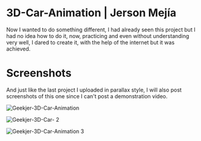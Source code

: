 # 3D-Car-Animation | Jerson Mejía

Now I wanted to do something different, I had already seen this project but I had no idea how to do it, now, practicing and even without understanding very well, I dared to create it, with the help of the internet but it was achieved.

# Screenshots

And just like the last project I uploaded in parallax style, I will also post screenshots of this one since I can't post a demonstration video.

![Geekjer-3D-Car-Animation](https://github.com/Jersonwm/3D-Car-Animation/assets/9126710/2d64bf8a-24b7-472d-ae0e-327fb1213fdc)

![Geekjer-3D-Car- 2](https://github.com/Jersonwm/3D-Car-Animation/assets/9126710/9e0537a1-cd68-4c60-ae8b-23eef4f452f6)

![Geekjer-3D-Car-Animation 3](https://github.com/Jersonwm/3D-Car-Animation/assets/9126710/4f0215cb-9dba-4e91-831c-d7d9149bfa10)
